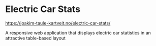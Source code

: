 # Electric Car Stats
https://joakim-taule-kartveit.no/electric-car-stats/

A responsive web application that displays electric car statistics in an attractive table-based layout
